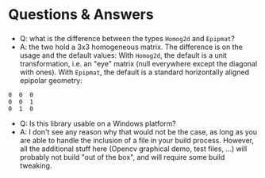 # Questions & Answers

###

- Q: what is the difference between the types `Homog2d` and `Epipmat`?
- A: the two hold a 3x3 homogeneous matrix. The difference is on the usage and the default values:
With `Homog2d`, the default is a unit transformation, i.e. an "eye" matrix (null everywhere except the diagonal with ones).
With `Epipmat`, the default is a standard horizontally aligned epipolar geometry:
```
0  0  0
0  0  1
0  1  0
```

- Q: Is this library usable on a Windows platform?
- A: I don't see any reason why that would not be the case, as long as you are able to handle the inclusion of a file in your build process.
However, all the additional stuff here (Opencv graphical demo, test files, ...) will probably not build "out of the box", and will require some build tweaking.


